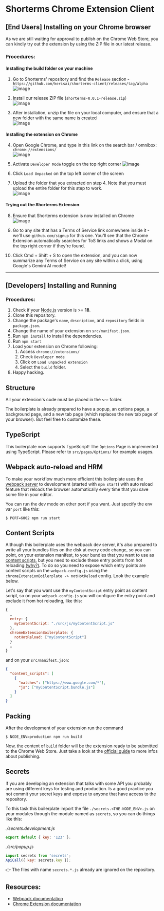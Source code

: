 # Shorterms Chrome Extension Client

## [End Users] Installing on your Chrome browser
As we are still waiting for approval to publish on the Chrome Web Store, you can kindly try out the extension by using the ZIP file in our latest release.

### Procedures:
#### Installing the build folder on your machine
1. Go to Shorterms' repository and find the `Release` section - `https://github.com/kerisai/shorterms-client/releases/tag/alpha` ![image](https://github.com/kerisai/shorterms-client/assets/42536973/dd0b76b0-4cd8-468b-98c7-eaaa20793753)

2. Install our release ZIP file (`shorterms-0.0.1-release.zip`) <br>![image](https://github.com/kerisai/shorterms-client/assets/42536973/1bec1f69-d81f-49dc-80f0-9fa69324c389)

3. After installation, unzip the file on your local computer, and ensure that a new folder with the same name is created <br> ![image](https://github.com/kerisai/shorterms-client/assets/42536973/02983942-4995-4eab-b950-9b67a483cb89)

#### Installing the extension on Chrome
4. Open Google Chrome, and type in this link on the search bar / omnibox: `chrome://extensions/` <br>  ![image](https://github.com/kerisai/shorterms-client/assets/42536973/6b365398-d2fb-4045-8ae9-3ae1be034405)

5. Activate `Developer Mode` toggle on the top right corner ![image](https://github.com/kerisai/shorterms-client/assets/42536973/43d2485e-f27f-4e31-972c-330eabe88de3)

6. Click `Load Unpacked` on the top left corner of the screen

7. Upload the folder that you extracted on step 4. Note that you must upload the entire folder for this step to work. <br> ![image](https://github.com/kerisai/shorterms-client/assets/42536973/a7b5fdac-d9b4-4085-9de2-9cced4ca9dea)

#### Trying out the Shorterms Extension
8. Ensure that Shorterms extension is now installed on Chrome <br> ![image](https://github.com/kerisai/shorterms-client/assets/42536973/42156f2c-add8-40f0-ac0d-fd82b885cfc4)

9. Go to any site that has a Terms of Service link somewhere inside it - we'll use `github.com/signup` for this one. You'll see that the Chrome Extension automatically searches for ToS links and shows a Modal on the top right corner if they're found. 

10. Click Cmd + Shift + S to open the extension, and you can now summarize any Terms of Service on any site within a click, using Google's Gemini AI model!

<hr>

## [Developers] Installing and Running
### Procedures:

1. Check if your [Node.js](https://nodejs.org/) version is >= **18**.
2. Clone this repository.
3. Change the package's `name`, `description`, and `repository` fields in `package.json`.
4. Change the name of your extension on `src/manifest.json`.
5. Run `npm install` to install the dependencies.
6. Run `npm start`
7. Load your extension on Chrome following:
   1. Access `chrome://extensions/`
   2. Check `Developer mode`
   3. Click on `Load unpacked extension`
   4. Select the `build` folder.
8. Happy hacking.

## Structure

All your extension's code must be placed in the `src` folder.

The boilerplate is already prepared to have a popup, an options page, a background page, and a new tab page (which replaces the new tab page of your browser). But feel free to customize these.

## TypeScript

This boilerplate now supports TypeScript! The `Options` Page is implemented using TypeScript. Please refer to `src/pages/Options/` for example usages.

## Webpack auto-reload and HRM

To make your workflow much more efficient this boilerplate uses the [webpack server](https://webpack.github.io/docs/webpack-dev-server.html) to development (started with `npm start`) with auto reload feature that reloads the browser automatically every time that you save some file in your editor.

You can run the dev mode on other port if you want. Just specify the env var `port` like this:

```
$ PORT=6002 npm run start
```

## Content Scripts

Although this boilerplate uses the webpack dev server, it's also prepared to write all your bundles files on the disk at every code change, so you can point, on your extension manifest, to your bundles that you want to use as [content scripts](https://developer.chrome.com/extensions/content_scripts), but you need to exclude these entry points from hot reloading [(why?)](https://github.com/samuelsimoes/chrome-extension-webpack-boilerplate/issues/4#issuecomment-261788690). To do so you need to expose which entry points are content scripts on the `webpack.config.js` using the `chromeExtensionBoilerplate -> notHotReload` config. Look the example below.

Let's say that you want use the `myContentScript` entry point as content script, so on your `webpack.config.js` you will configure the entry point and exclude it from hot reloading, like this:

```js
{
  …
  entry: {
    myContentScript: "./src/js/myContentScript.js"
  },
  chromeExtensionBoilerplate: {
    notHotReload: ["myContentScript"]
  }
  …
}
```

and on your `src/manifest.json`:

```json
{
  "content_scripts": [
    {
      "matches": ["https://www.google.com/*"],
      "js": ["myContentScript.bundle.js"]
    }
  ]
}
```

## Packing

After the development of your extension run the command

```
$ NODE_ENV=production npm run build
```

Now, the content of `build` folder will be the extension ready to be submitted to the Chrome Web Store. Just take a look at the [official guide](https://developer.chrome.com/webstore/publish) to more infos about publishing.

## Secrets

If you are developing an extension that talks with some API you probably are using different keys for testing and production. Is a good practice you not commit your secret keys and expose to anyone that have access to the repository.

To this task this boilerplate import the file `./secrets.<THE-NODE_ENV>.js` on your modules through the module named as `secrets`, so you can do things like this:

_./secrets.development.js_

```js
export default { key: '123' };
```

_./src/popup.js_

```js
import secrets from 'secrets';
ApiCall({ key: secrets.key });
```

:point_right: The files with name `secrets.*.js` already are ignored on the repository.

## Resources:

- [Webpack documentation](https://webpack.js.org/concepts/)
- [Chrome Extension documentation](https://developer.chrome.com/extensions/getstarted)
